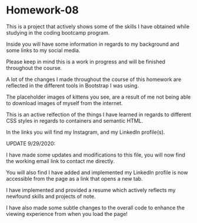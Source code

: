 # Homework-08

This is a project that actively shows some of the skills I have obtained while studying in the coding bootcamp program.


Inside you will have some information in regards to my background and some links to my social media.

Please keep in mind this is a work in progress and will be finished throughout the course.

A lot of the changes I made throughout the course of this homework are reflected in the different tools in Bootstrap I was using.

The placeholder images of kittens you see, are a result of me not being able to download images of myself from the internet.

This is an active relfection of the things I have learned in regards to different CSS styles in regards to containers and semantic HTML.

In the links you will find my Instagram, and my LinkedIn profile(s).

UPDATE 9/29/2020:

I have made some updates and modifications to this file, you will now find the working email link to contact me directly. 

You will also find I have added and implemented my LinkedIn profile is now accessible from the page as a link that opens a new tab.

I have implemented and provided a resume which actively reflects my newfound skills and projects of note.

I have also made some subtle changes to the overall code to enhance the viewing experience from when you load the page!